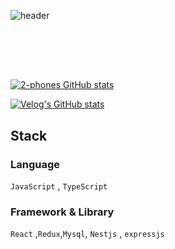 
![header](https://capsule-render.vercel.app/api?type=wave&color=auto&width=500%&height=300&section=header&text=EunSoo_J&fontSize=90)
  
## 
<br><br><br>

[![2-phones GitHub stats](https://github-readme-stats.vercel.app/api?username=2-phones&show_icons=true&theme=tokyonight)](https://github.com/anuraghazra/github-readme-stats)

[![Velog's GitHub stats](https://velog-readme-stats.vercel.app/api?name=party3205)](https://velog.io/@party3205)

## Stack

### Language
`JavaScript` , `TypeScript` <br>

### Framework & Library
 `React` ,`Redux`,`Mysql`, `Nestjs` , `expressjs`

